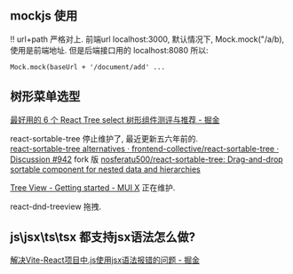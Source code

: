 


## mockjs 使用

!! url+path 严格对上. 前端url localhost:3000, 默认情况下, Mock.mock("/a/b), 使用是前端地址.
但是后端接口用的 localhost:8080
所以:
```
Mock.mock(baseUrl + '/document/add' ...
```

## 树形菜单选型

[最好用的 6 个 React Tree select 树形组件测评与推荐 - 掘金](https://juejin.cn/post/7106028870742048804)

react-sortable-tree 停止维护了, 最近更新五六年前的.  
[react-sortable-tree alternatives · frontend-collective/react-sortable-tree · Discussion #942](https://github.com/frontend-collective/react-sortable-tree/discussions/942)
fork 版
[nosferatu500/react-sortable-tree: Drag-and-drop sortable component for nested data and hierarchies](https://github.com/nosferatu500/react-sortable-tree)

[Tree View - Getting started - MUI X](https://mui.com/x/react-tree-view/getting-started/)
正在维护.

react-dnd-treeview 拖拽.


## js\jsx\ts\tsx 都支持jsx语法怎么做?

[解决Vite-React项目中.js使用jsx语法报错的问题 - 掘金](https://juejin.cn/post/7018128782225571853)
